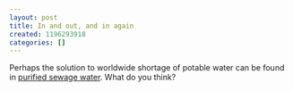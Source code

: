 ```yaml
---
layout: post
title: In and out, and in again
created: 1196293918
categories: []
---
```

Perhaps the solution to worldwide shortage of potable water can be found in [purified sewage water](http://www.nytimes.com/2007/11/27/us/27conserve.html). What do you think?
